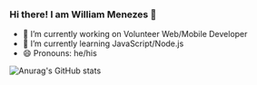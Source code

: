 ### Hi there! I am William Menezes 👋

- 🔭 I’m currently working on Volunteer Web/Mobile Developer
- 🌱 I’m currently learning JavaScript/Node.js
- 😄 Pronouns: he/his

![Anurag's GitHub stats](https://github-readme-stats.vercel.app/api?username=WillMenezess&hide=stars)



